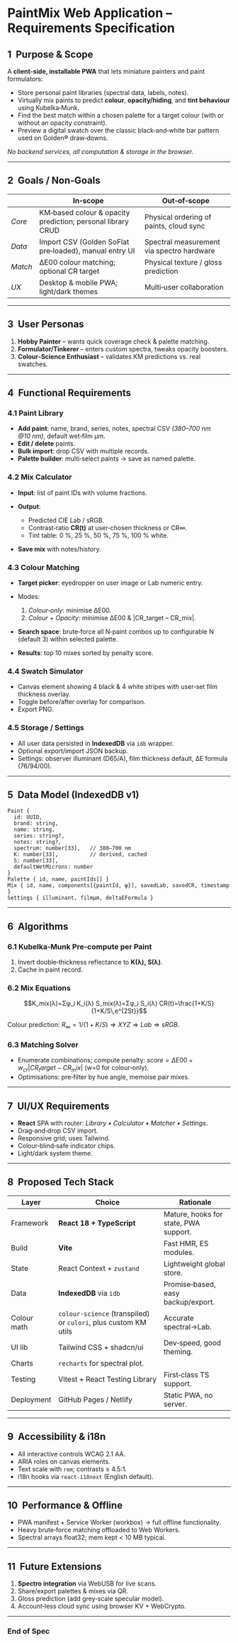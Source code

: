 # PaintMix Web Application – Requirements Specification

## 1  Purpose & Scope

A **client‑side, installable PWA** that lets miniature painters and paint formulators:

* Store personal paint libraries (spectral data, labels, notes).
* Virtually mix paints to predict **colour**, **opacity/hiding**, and **tint behaviour** using Kubelka‑Munk.
* Find the best match within a chosen palette for a target colour (with or without an opacity constraint).
* Preview a digital swatch over the classic black‑and‑white bar pattern used on Golden® draw‑downs.

*No backend services, all computation & storage in the browser.*

---

## 2  Goals / Non‑Goals

|         | **In‑scope**                                                | **Out‑of‑scope**                          |
| ------- | ----------------------------------------------------------- | ----------------------------------------- |
| *Core*  | KM‑based colour & opacity prediction; personal library CRUD | Physical ordering of paints, cloud sync   |
| *Data*  | Import CSV (Golden SoFlat pre‑loaded), manual entry UI      | Spectral measurement via spectro hardware |
| *Match* | ΔE00 colour matching; optional CR target                    | Physical texture / gloss prediction       |
| *UX*    | Desktop & mobile PWA; light/dark themes                     | Multi‑user collaboration                  |

---

## 3  User Personas

1. **Hobby Painter** – wants quick coverage check & palette matching.
2. **Formulator/Tinkerer** – enters custom spectra, tweaks opacity boosters.
3. **Colour‑Science Enthusiast** – validates KM predictions vs. real swatches.

---

## 4  Functional Requirements

### 4.1 Paint Library

* **Add paint**: name, brand, series, notes, spectral CSV *(380–700 nm @10 nm)*, default wet‑film µm.
* **Edit / delete** paints.
* **Bulk import**: drop CSV with multiple records.
* **Palette builder**: multi‑select paints → save as named palette.

### 4.2 Mix Calculator

* **Input**: list of paint IDs with volume fractions.
* **Output**:

  * Predicted CIE Lab / sRGB.
  * Contrast‑ratio **CR(t)** at user‑chosen thickness or CR∞.
  * Tint table: 0 %, 25 %, 50 %, 75 %, 100 % white.
* **Save mix** with notes/history.

### 4.3 Colour Matching

* **Target picker**: eyedropper on user image or Lab numeric entry.
* Modes:

  1. *Colour‑only*: minimise ΔE00.
  2. *Colour + Opacity*: minimise ΔE00 & |CR\_target – CR\_mix|.
* **Search space**: brute‑force all N‑paint combos up to configurable N (default 3) within selected palette.
* **Results**: top 10 mixes sorted by penalty score.

### 4.4 Swatch Simulator

* Canvas element showing 4 black & 4 white stripes with user‑set film thickness overlay.
* Toggle before/after overlay for comparison.
* Export PNG.

### 4.5 Storage / Settings

* All user data persisted in **IndexedDB** via `idb` wrapper.
* Optional export/import JSON backup.
* Settings: observer illuminant (D65/A), film thickness default, ΔE formula (76/94/00).

---

## 5  Data Model (IndexedDB v1)

```text
Paint {
  id: UUID,
  brand: string,
  name: string,
  series: string?,
  notes: string?,
  spectrum: number[33],   // 380–700 nm
  K: number[33],          // derived, cached
  S: number[33],
  defaultWetMicrons: number
}
Palette { id, name, paintIds[] }
Mix { id, name, components[{paintId, φ}], savedLab, savedCR, timestamp }
Settings { illuminant, filmµm, deltaEFormula }
```

---

## 6  Algorithms

### 6.1 Kubelka‑Munk Pre‑compute per Paint

1. Invert double‑thickness reflectance to **K(λ), S(λ)**.
2. Cache in paint record.

### 6.2 Mix Equations

```math
K_mix(λ)=Σφ_i K_i(λ)
S_mix(λ)=Σφ_i S_i(λ)
CR(t)=\frac{1+K/S}{1+K/S\,e^{2St}}
```

Colour prediction: $R_∞=1/(1+K/S)\Rightarrow XYZ\Rightarrow Lab\Rightarrow sRGB$.

### 6.3 Matching Solver

* Enumerate combinations; compute penalty:
  $score = ΔE00 + w_{cr}|CR_target-CR_mix|$ (w=0 for colour‑only).
* Optimisations: pre‑filter by hue angle, memoise pair mixes.

---

## 7  UI/UX Requirements

* **React** SPA with router: *Library • Calculator • Matcher • Settings*.
* Drag‑and‑drop CSV import.
* Responsive grid; uses Tailwind.
* Colour‑blind‑safe indicator chips.
* Light/dark system theme.

---

## 8  Proposed Tech Stack

| Layer       | Choice                                                          | Rationale                             |
| ----------- | --------------------------------------------------------------- | ------------------------------------- |
| Framework   | **React 18 + TypeScript**                                       | Mature, hooks for state, PWA support. |
| Build       | **Vite**                                                        | Fast HMR, ES modules.                 |
| State       | React Context + `zustand`                                       | Lightweight global store.             |
| Data        | **IndexedDB** via `idb`                                         | Promise‑based, easy backup/export.    |
| Colour math | `colour-science` (transpiled) or `culori`, plus custom KM utils | Accurate spectral→Lab.                |
| UI lib      | Tailwind CSS + shadcn/ui                                        | Dev‑speed, good theming.              |
| Charts      | `recharts` for spectral plot.                                   |                                       |
| Testing     | Vitest + React Testing Library                                  | First‑class TS support.               |
| Deployment  | GitHub Pages / Netlify                                          | Static PWA, no server.                |

---

## 9  Accessibility & i18n

* All interactive controls WCAG 2.1 AA.
* ARIA roles on canvas elements.
* Text scale with `rem`; contrasts ≥ 4.5:1.
* i18n hooks via `react-i18next` (English default).

---

## 10  Performance & Offline

* PWA manifest + Service Worker (workbox) → full offline functionality.
* Heavy brute‑force matching offloaded to Web Workers.
* Spectral arrays float32; mem kept < 10 MB typical.

---

## 11  Future Extensions

1. **Spectro integration** via WebUSB for live scans.
2. Share/export palettes & mixes via QR.
3. Gloss prediction (add grey‑scale specular model).
4. Account‑less cloud sync using browser KV + WebCrypto.

---

### End of Spec
